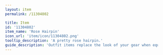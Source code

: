 ```yaml
---
layout: item
permalink: /11304802

title: Item
id: '11304802'
item_name: 'Rose Hairpin'
icon_url: 'item/icon/11304802.png'
tooltip_description: 'A pretty rose hairpin.'
guide_description: 'Outfit items replace the look of your gear when equipped.'
---
```

